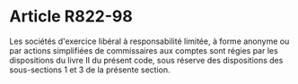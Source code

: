 # Article R822-98

Les sociétés d'exercice libéral à responsabilité limitée, à forme anonyme ou par actions simplifiées de commissaires aux comptes sont régies par les dispositions du livre II du présent code, sous réserve des dispositions des sous-sections 1 et 3 de la présente section.